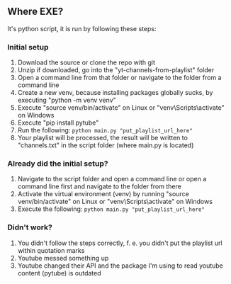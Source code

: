 ## Where EXE?

It's python script, it is run by following these steps:

### Initial setup

1. Download the source or clone the repo with git
2. Unzip if downloaded, go into the "yt-channels-from-playlist" folder
3. Open a command line from that folder or navigate to the folder from a command line
4. Create a new venv, because installing packages globally sucks, by executing "python -m venv venv"
5. Execute "source venv/bin/activate" on Linux or "venv\Scripts\activate" on Windows
6. Execute "pip install pytube"
7. Run the following: ``` python main.py "put_playlist_url_here" ```
8. Your playlist will be processed, the result will be written to "channels.txt" in the script folder (where main.py is located)

### Already did the initial setup?

1. Navigate to the script folder and open a command line or open a command line first and navigate to the folder from there
2. Activate the virtual environment (venv) by running "source venv/bin/activate" on Linux or "venv\Scripts\activate" on Windows
3. Execute the following: ``` python main.py "put_playlist_url_here" ```

### Didn't work?

1. You didn't follow the steps correctly, f. e. you didn't put the playlist url within quotation marks
2. Youtube messed something up
3. Youtube changed their API and the package I'm using to read youtube content (pytube) is outdated
